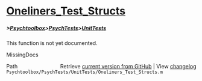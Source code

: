 # [Oneliners_Test_Structs](Oneliners_Test_Structs)
##### >[Psychtoolbox](Psychtoolbox)>[PsychTests](PsychTests)>[UnitTests](UnitTests)

This function is not yet documented.


 MissingDocs



<div class="code_header" style="text-align:right;">
  <span style="float:left;">Path&nbsp;&nbsp;</span> <span class="counter">Retrieve <a href=
  "https://raw.github.com/Psychtoolbox-3/Psychtoolbox-3/beta/Psychtoolbox/PsychTests/UnitTests/Oneliners_Test_Structs.m">current version from GitHub</a> | View <a href=
  "https://github.com/Psychtoolbox-3/Psychtoolbox-3/commits/beta/Psychtoolbox/PsychTests/UnitTests/Oneliners_Test_Structs.m">changelog</a></span>
</div>
<div class="code">
  <code>Psychtoolbox/PsychTests/UnitTests/Oneliners_Test_Structs.m</code>
</div>


